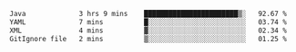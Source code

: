 <!--START_SECTION:waka-->

```txt
Java             3 hrs 9 mins    ███████████████████████▒░   92.67 %
YAML             7 mins          █░░░░░░░░░░░░░░░░░░░░░░░░   03.74 %
XML              4 mins          ▓░░░░░░░░░░░░░░░░░░░░░░░░   02.34 %
GitIgnore file   2 mins          ▒░░░░░░░░░░░░░░░░░░░░░░░░   01.25 %
```

<!--END_SECTION:waka-->
